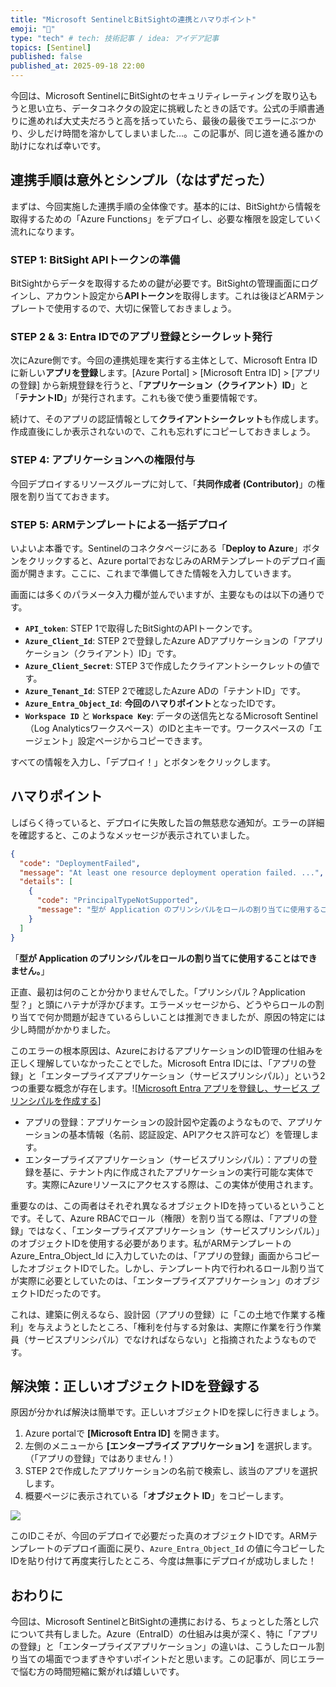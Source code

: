 ```yaml
---
title: "Microsoft SentinelとBitSightの連携とハマりポイント"
emoji: "🤖" 
type: "tech" # tech: 技術記事 / idea: アイデア記事
topics: [Sentinel] 
published: false
published_at: 2025-09-18 22:00
---
```


今回は、Microsoft SentinelにBitSightのセキュリティレーティングを取り込もうと思い立ち、データコネクタの設定に挑戦したときの話です。公式の手順書通りに進めれば大丈夫だろうと高を括っていたら、最後の最後でエラーにぶつかり、少しだけ時間を溶かしてしまいました…。この記事が、同じ道を通る誰かの助けになれば幸いです。

## 連携手順は意外とシンプル（なはずだった）

まずは、今回実施した連携手順の全体像です。基本的には、BitSightから情報を取得するための「Azure Functions」をデプロイし、必要な権限を設定していく流れになります。

### STEP 1: BitSight APIトークンの準備

BitSightからデータを取得するための鍵が必要です。BitSightの管理画面にログインし、アカウント設定から**APIトークン**を取得します。これは後ほどARMテンプレートで使用するので、大切に保管しておきましょう。

### STEP 2 & 3: Entra IDでのアプリ登録とシークレット発行

次にAzure側です。今回の連携処理を実行する主体として、Microsoft Entra ID に新しい**アプリを登録**します。[Azure Portal] > [Microsoft Entra ID] > [アプリの登録] から新規登録を行うと、「**アプリケーション（クライアント）ID**」と「**テナントID**」が発行されます。これも後で使う重要情報です。

続けて、そのアプリの認証情報として**クライアントシークレット**も作成します。作成直後にしか表示されないので、これも忘れずにコピーしておきましょう。

### STEP 4: アプリケーションへの権限付与

今回デプロイするリソースグループに対して、「**共同作成者 (Contributor)**」の権限を割り当てておきます。

### STEP 5: ARMテンプレートによる一括デプロイ

いよいよ本番です。Sentinelのコネクタページにある「**Deploy to Azure**」ボタンをクリックすると、Azure portalでおなじみのARMテンプレートのデプロイ画面が開きます。ここに、これまで準備してきた情報を入力していきます。

画面には多くのパラメータ入力欄が並んでいますが、主要なものは以下の通りです。

  * **`API_token`**: STEP 1で取得したBitSightのAPIトークンです。
  * **`Azure_Client_Id`**: STEP 2で登録したAzure ADアプリケーションの「アプリケーション（クライアント）ID」です。
  * **`Azure_Client_Secret`**: STEP 3で作成したクライアントシークレットの値です。
  * **`Azure_Tenant_Id`**: STEP 2で確認したAzure ADの「テナントID」です。
  * **`Azure_Entra_Object_Id`**: **今回のハマりポイント**となったIDです。
  * **`Workspace ID`** と **`Workspace Key`**: データの送信先となるMicrosoft Sentinel（Log Analyticsワークスペース）のIDと主キーです。ワークスペースの「エージェント」設定ページからコピーできます。

すべての情報を入力し、「デプロイ！」とボタンをクリックします。

## ハマりポイント

しばらく待っていると、デプロイに失敗した旨の無慈悲な通知が。エラーの詳細を確認すると、このようなメッセージが表示されていました。

```json
{
  "code": "DeploymentFailed",
  "message": "At least one resource deployment operation failed. ...",
  "details": [
    {
      "code": "PrincipalTypeNotSupported",
      "message": "型が Application のプリンシパルをロールの割り当てに使用することはできません。"
    }
  ]
}
```

「**型が Application のプリンシパルをロールの割り当てに使用することはできません。**」

正直、最初は何のことか分かりませんでした。「プリンシパル？Application型？」と頭にハテナが浮かびます。エラーメッセージから、どうやらロールの割り当てで何か問題が起きているらしいことは推測できましたが、原因の特定には少し時間がかかりました。

このエラーの根本原因は、AzureにおけるアプリケーションのID管理の仕組みを正しく理解していなかったことでした。Microsoft Entra IDには、「アプリの登録」と「エンタープライズアプリケーション（サービスプリンシパル）」という2つの重要な概念が存在します。![[Microsoft Entra アプリを登録し、サービス プリンシパルを作成する](https://learn.microsoft.com/en-us/entra/identity-platform/howto-create-service-principal-portal)]

- アプリの登録：アプリケーションの設計図や定義のようなもので、アプリケーションの基本情報（名前、認証設定、APIアクセス許可など）を管理します。
- エンタープライズアプリケーション（サービスプリンシパル）：アプリの登録を基に、テナント内に作成されたアプリケーションの実行可能な実体です。実際にAzureリソースにアクセスする際は、この実体が使用されます。

重要なのは、この両者はそれぞれ異なるオブジェクトIDを持っているということです。そして、Azure RBACでロール（権限）を割り当てる際は、「アプリの登録」ではなく、「エンタープライズアプリケーション（サービスプリンシパル）」のオブジェクトIDを使用する必要があります。私がARMテンプレートの Azure_Entra_Object_Id に入力していたのは、「アプリの登録」画面からコピーしたオブジェクトIDでした。しかし、テンプレート内で行われるロール割り当てが実際に必要としていたのは、「エンタープライズアプリケーション」のオブジェクトIDだったのです。

これは、建築に例えるなら、設計図（アプリの登録）に「この土地で作業する権利」を与えようとしたところ、「権利を付与する対象は、実際に作業を行う作業員（サービスプリンシパル）でなければならない」と指摘されたようなものです。

## 解決策：正しいオブジェクトIDを登録する

原因が分かれば解決は簡単です。正しいオブジェクトIDを探しに行きましょう。

1.  Azure portalで **[Microsoft Entra ID]** を開きます。
2.  左側のメニューから **[エンタープライズ アプリケーション]** を選択します。（「アプリの登録」ではありません！）
3.  STEP 2で作成したアプリケーションの名前で検索し、該当のアプリを選択します。
4.  概要ページに表示されている「**オブジェクト ID**」をコピーします。

![](https://github.com/user-attachments/assets/cad9f40b-2f64-4eb6-add1-96a7fb184143)

このIDこそが、今回のデプロイで必要だった真のオブジェクトIDです。ARMテンプレートのデプロイ画面に戻り、`Azure_Entra_Object_Id` の値に今コピーしたIDを貼り付けて再度実行したところ、今度は無事にデプロイが成功しました！

## おわりに

今回は、Microsoft SentinelとBitSightの連携における、ちょっとした落とし穴について共有しました。Azure（EntraID）の仕組みは奥が深く、特に「アプリの登録」と「エンタープライズアプリケーション」の違いは、こうしたロール割り当ての場面でつまずきやすいポイントだと思います。この記事が、同じエラーで悩む方の時間短縮に繋がれば嬉しいです。
